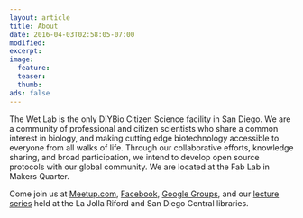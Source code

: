 ```yaml
---
layout: article
title: About
date: 2016-04-03T02:58:05-07:00
modified:
excerpt:
image: 
  feature:
  teaser:
  thumb: 
ads: false
---
```

The Wet Lab is the only DIYBio Citizen Science facility in San Diego. We are a community of professional and citizen scientists who share a common interest in biology, and making cutting edge biotechnology accessible to everyone from all walks of life. Through our collaborative efforts, knowledge sharing, and broad participation, we intend to develop open source protocols with our global community. We are located at the Fab Lab in Makers Quarter. 

Come join us at <a href="http://www.meetup.com/The-Wet-Lab-a-DIYBio-maker-community-for-algae-enthusiasts/">Meetup.com</a>, <a href="https://www.facebook.com/groups/wetlab/">Facebook</a>, <a href="https://groups.google.com/forum/#%21forum/wet-lab-san-diego-diybio">Google Groups</a>, and our <a href="https://thewetlablog.wordpress.com/">lecture series</a> held at the La Jolla Riford and San Diego Central libraries.
